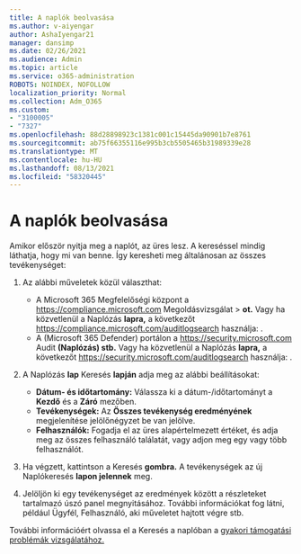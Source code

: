 ```yaml
---
title: A naplók beolvasása
ms.author: v-aiyengar
author: AshaIyengar21
manager: dansimp
ms.date: 02/26/2021
ms.audience: Admin
ms.topic: article
ms.service: o365-administration
ROBOTS: NOINDEX, NOFOLLOW
localization_priority: Normal
ms.collection: Adm_O365
ms.custom:
- "3100005"
- "7327"
ms.openlocfilehash: 88d28898923c1381c001c15445da90901b7e8761
ms.sourcegitcommit: ab75f66355116e995b3cb5505465b31989339e28
ms.translationtype: MT
ms.contentlocale: hu-HU
ms.lasthandoff: 08/13/2021
ms.locfileid: "58320445"
---
```

# <a name="retrieve-the-audit-logs"></a>A naplók beolvasása

Amikor először nyitja meg a naplót, az üres lesz. A kereséssel mindig láthatja, hogy mi van benne. Így keresheti meg általánosan az összes tevékenységet:

1. Az alábbi műveletek közül választhat:
   - A Microsoft 365 Megfelelőségi központ a <https://compliance.microsoft.com> Megoldásvizsgálat  \> **ot.** Vagy ha közvetlenül a Naplózás **lapra,** a következőt <https://compliance.microsoft.com/auditlogsearch> használja: .
   - A (Microsoft 365 Defender) portálon a <https://security.microsoft.com> Audit **(Naplózás) stb.** Vagy ha közvetlenül a Naplózás **lapra,** a következőt <https://security.microsoft.com/auditlogsearch> használja: .

2. A Naplózás **lap** Keresés **lapján** adja meg az alábbi beállításokat:
   - **Dátum- és időtartomány:** Válassza ki a dátum-/időtartományt a **Kezdő** és a **Záró** mezőben.
   - **Tevékenységek:** Az **Összes tevékenység eredményének** megjelenítése jelölőnégyzet be van jelölve.
   - **Felhasználók:** Fogadja el az üres alapértelmezett értéket, és adja meg az összes felhasználó találatát, vagy adjon meg egy vagy több felhasználót.

3. Ha végzett, kattintson a Keresés **gombra.** A tevékenységek az új Naplókeresés **lapon jelennek** meg.

4. Jelöljön ki egy tevékenységet az eredmények között a részleteket tartalmazó úszó panel megnyitásához. További információkat fog látni, például Ügyfél, Felhasználó, aki műveletet hajtott végre stb.

További információért olvassa el a Keresés a naplóban a [gyakori támogatási problémák vizsgálatához.](https://docs.microsoft.com/microsoft-365/compliance/auditing-troubleshooting-scenarios)
